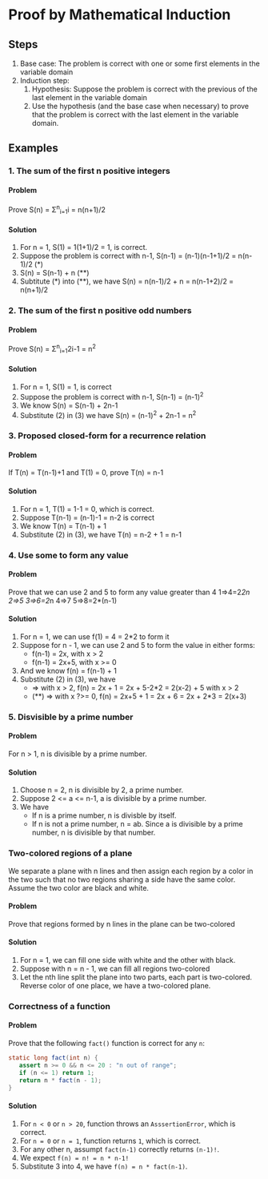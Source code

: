 # Proof by Mathematical Induction

## Steps

1. Base case: The problem is correct with one or some first elements in the variable domain
1. Induction step: 
   1. Hypothesis: Suppose the problem is correct with the previous of the last element in the variable domain
   1. Use the hypothesis (and the base case when necessary) to prove that the problem is correct with the last element in the variable domain.

## Examples

### 1. The sum of the first n positive integers

#### Problem

Prove S(n) = &Sigma;<sup>n</sup><sub>i=1</sub>i = n(n+1)/2

#### Solution

1. For n = 1, S(1) = 1(1+1)/2 = 1, is correct.
1. Suppose the problem is correct with n-1, S(n-1) = (n-1)(n-1+1)/2 = n(n-1)/2 (*)
1. S(n) = S(n-1) + n (**)
1. Subtitute (*) into (**), we have S(n) = n(n-1)/2 + n = n(n-1+2)/2 = n(n+1)/2

### 2. The sum of the first n positive odd numbers

#### Problem

Prove S(n) = &Sigma;<sup>n</sup><sub>i=1</sub>2i-1 = n<sup>2</sup>

#### Solution

1. For n = 1, S(1) = 1, is correct
1. Suppose the problem is correct with n-1, S(n-1) = (n-1)<sup>2</sup>
1. We know S(n) = S(n-1) + 2n-1
1. Substitute (2) in (3) we have S(n) = (n-1)<sup>2</sup> + 2n-1 = n<sup>2</sup> 

### 3. Proposed closed-form for a recurrence relation

#### Problem

If T(n) = T(n-1)+1 and T(1) = 0, prove T(n) = n-1

#### Solution

1. For n = 1, T(1) = 1-1 = 0, which is correct.
2. Suppose T(n-1) = (n-1)-1 = n-2 is correct
3. We know T(n) = T(n-1) + 1
4. Substitute (2) in (3), we have T(n) = n-2 + 1 = n-1

### 4. Use some to form any value

#### Problem

Prove that we can use 2 and 5 to form any value greater than 4
1=>4=2*2n
2=>5
3=>6=2*n
4=>7
5=>8=2*(n-1)
#### Solution

1. For n = 1, we can use f(1) = 4 = 2*2 to form it
1. Suppose for n - 1, we can use 2 and 5 to form the value in either forms:
   - f(n-1) = 2x, with x > 2 
   - f(n-1) = 2x+5, with x >= 0
1. And we know f(n) = f(n-1) + 1
1. Substitute (2) in (3), we have
   -  => with x > 2, f(n) = 2x + 1 = 2x + 5-2*2 = 2(x-2) + 5 with x > 2
   - (**) => with x ?>= 0, f(n) = 2x+5 + 1 = 2x + 6 = 2x + 2*3 = 2(x+3)

### 5. Disvisible by a prime number

#### Problem

For n > 1, n is divisible by a prime number.

#### Solution

1. Choose n = 2, n is divisible by 2, a prime number.
2. Suppose 2 <= a <= n-1, a is divisible by a prime number.
3. We have
   - If n is a prime number, n is divisble by itself.
   - If n is not a prime number, n = ab. Since a is divisible by a prime number, n is divisible by that number.

### Two-colored regions of a plane

We separate a plane with n lines and then assign each region by a color in the two such that no two regions sharing a side have the same color. Assume the two color are black and white.

#### Problem

Prove that regions formed by n lines in the plane can be two-colored

#### Solution

1. For n = 1, we can fill one side with white and the other with black.
2. Suppose with n = n - 1, we can fill all regions two-colored
3. Let the nth line split the plane into two parts, each part is two-colored. Reverse color of one place, we have a two-colored plane.

### Correctness of a function

#### Problem

Prove that the following `fact()` function is correct for any `n`:

```java
static long fact(int n) {
   assert n >= 0 && n <= 20 : "n out of range";
   if (n <= 1) return 1;
   return n * fact(n - 1); 
}
```

#### Solution

1. For `n < 0` or `n > 20`, function throws an `AsssertionError`, which is correct.
1. For `n = 0` or `n = 1`, function returns `1`, which is correct.
1. For any other n, assumpt `fact(n-1)` correctly returns `(n-1)!`.
1. We expect `f(n) = n! = n * n-1!`
1. Substitute 3 into 4, we have `f(n) = n * fact(n-1)`.